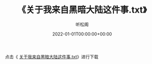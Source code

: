 ﻿---
title:  《关于我来自黑暗大陆这件事.txt》
date:   2022-01-01T00:00:00+00:00
author: 听松阁
layout: post
permalink: /关于我来自黑暗大陆这件事/
categories: 小说
tags: [小说]
---

点击《 [关于我来自黑暗大陆这件事.txt](http://img.660000.xyz/bookstukust/book/bntxt/10/关于我来自黑暗大陆这件事.txt)》进行下载